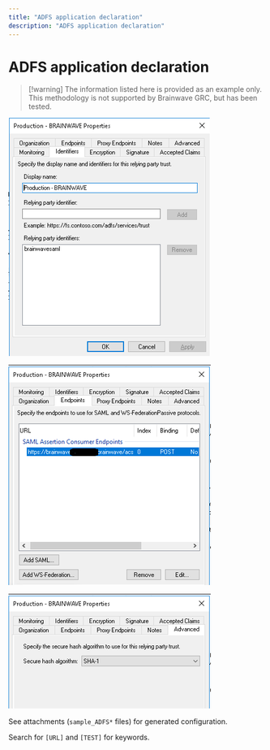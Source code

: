 ```yaml
---
title: "ADFS application declaration"
description: "ADFS application declaration"
---
```


# ADFS application declaration

> [!warning] The information listed here is provided as an example only. This methodology is not supported by Brainwave GRC, but has been tested.

![ADFS 1](./images/adfs1.png "adfs1")

![ADFS 2](./images/adfs2.png "adfs2")

![ADFS 3](./images/adfs3.png "adfs3")

See attachments (`sample_ADFS*` files) for generated configuration.  

Search for `[URL]` and `[TEST]` for keywords.  
